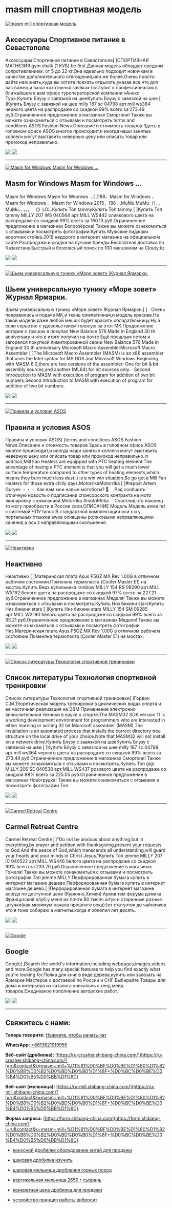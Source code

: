 # masm mill спортивная модель

<a href="https://swt.shibang-china.com/?l=ru&img&k=masm+mill+%D1%81%D0%BF%D0%BE%D1%80%D1%82%D0%B8%D0%B2%D0%BD%D0%B0%D1%8F+%D0%BC%D0%BE%D0%B4%D0%B5%D0%BB%D1%8C" target="_blank">![masm mill спортивная модель](http://static.shibang-china.com/all-800x300/626.jpg)</a>

## Аксессуары Спортивное питание в Севастополе
Аксессуары Спортивное питание в Севастополе[ ]СПОРТИВНАЯ МАГНЕЗИЯ gym chalk (1 КУБ) be first.Данная модель обладает средним сопротивлением: от 5 до 22 кг.Она идеально подходит новичкам в качестве дополнительного отягощения,или же более.Очень просто: дайте нам знать,куда вы хотите поехать отдыхать,указав все,что для вас важно,и ваша &#171;охотничья заявка&#187; поступит к профессионалам в ближайшем к вам офисе туроператорской компании &#171;Анекс Тур&#187;.Купить Блузу с завязкой на шееКупить Блузу с завязкой на шее [ ]Купить Блузу с завязкой на шее milly 187 sc 04798 арт.mill ws364 черного цвета на распродаже со скидкой 99% всего за 273.49 руб.Ограниченное предложение в магазинах Сморгони! Также вы можете ознакомиться с отзывами и посмотреть.terms and conditions.ASOS Fashion News.Описание и стоимость товаров Здесь в головном офисе ASOS многое происходит,и иногда наши занятые коллеги могут выставить неверную цену или описать товар или промокод неправильно.


<a href="https://whatsapp.shibangsoft.com/WhatsApp.php" target="_blank" title="WhatsApp">![](http://static.shibang-china.com/icon/whatsapp.png)</a> <a href="https://swt.shibang-china.com/?l=ru&icon&k=masm+mill+%D1%81%D0%BF%D0%BE%D1%80%D1%82%D0%B8%D0%B2%D0%BD%D0%B0%D1%8F+%D0%BC%D0%BE%D0%B4%D0%B5%D0%BB%D1%8C" target="_blank">![](http://static.shibang-china.com/icon/chat-ru.png)</a>

---

<a href="https://swt.shibang-china.com/?l=ru&img&k=masm+mill+%D1%81%D0%BF%D0%BE%D1%80%D1%82%D0%B8%D0%B2%D0%BD%D0%B0%D1%8F+%D0%BC%D0%BE%D0%B4%D0%B5%D0%BB%D1%8C" target="_blank">![Masm for Windows Masm for Windows …](http://static.shibang-china.com/all-800x300/1252.jpg)</a>

## Masm for Windows Masm for Windows …
Masm for Windows Masm for Windows …[ ]188，Masm for Windows 、Masm for Windows 。Masm for Windows 2015，188 …MuMu MuMu（），，MuMu、、，，。 《》LOL.Купить Топ tammyКупить Топ tammy [ ]Купить Топ tammy MILLY 207 WS 040564 арт.MILL WS442 оливкового цвета на распродаже со скидкой 99% всего за 160.13 руб.Ограниченное предложение в магазинах Белоозёрска! Также вы можете ознакомиться с отзывами и посмотреть фотографии.Купить Мужские пиджаки воротник стойка.2019 недорого в интернет магазине на официальном сайте.Распродажи и скидки на лучшие бренды.Бесплатная доставка по Казахстану.Быстрый и безопасный поиск по 100 магазинам на Сlouty.kz


<a href="https://whatsapp.shibangsoft.com/WhatsApp.php" target="_blank" title="WhatsApp">![](http://static.shibang-china.com/icon/whatsapp.png)</a> <a href="https://swt.shibang-china.com/?l=ru&icon&k=masm+mill+%D1%81%D0%BF%D0%BE%D1%80%D1%82%D0%B8%D0%B2%D0%BD%D0%B0%D1%8F+%D0%BC%D0%BE%D0%B4%D0%B5%D0%BB%D1%8C" target="_blank">![](http://static.shibang-china.com/icon/chat-ru.png)</a>

---

<a href="https://swt.shibang-china.com/?l=ru&img&k=masm+mill+%D1%81%D0%BF%D0%BE%D1%80%D1%82%D0%B8%D0%B2%D0%BD%D0%B0%D1%8F+%D0%BC%D0%BE%D0%B4%D0%B5%D0%BB%D1%8C" target="_blank">![Шьем универсальную тунику &#171;Море зовет&#187; Журнал Ярмарки.](http://static.shibang-china.com/all-800x300/362.jpg)</a>

## Шьем универсальную тунику &#171;Море зовет&#187; Журнал Ярмарки.
Шьем универсальную тунику &#171;Море зовет&#187; Журнал Ярмарки.[ ]&nbsp;&#0183;&#32;Очень понравились и подача МК,и ткань симпатичная,и модель красива.На такой модели даже любой мешок будет красить обладательницу.Ну.а если серьезно с удовольствием голосую за этот МК.Продолжение истории о том,как я покупал New Balance 576 Made in England 30 th anniversary и что в итоге получил на почте Ещё прошлым летом я загорелся покупкой лимитированной серии New Balance 576 Made in England 30 th anniversary.Microsoft Macro AssemblerMicrosoft Macro Assembler [ ]The Microsoft Macro Assembler (MASM) is an x86 assembler that uses the Intel syntax for MS DOS and Microsoft Windows.Beginning with MASM 8.0,there are two versions of the assembler: One for bit &amp; bit assembly sources,and another (ML64) for bit sources only.&nbsp;&#0183;&#32;Second Introduction to MASM with execution of program for addition of two bit numbers.Second Introduction to MASM with execution of program for addition of two bit numbers.


<a href="https://whatsapp.shibangsoft.com/WhatsApp.php" target="_blank" title="WhatsApp">![](http://static.shibang-china.com/icon/whatsapp.png)</a> <a href="https://swt.shibang-china.com/?l=ru&icon&k=masm+mill+%D1%81%D0%BF%D0%BE%D1%80%D1%82%D0%B8%D0%B2%D0%BD%D0%B0%D1%8F+%D0%BC%D0%BE%D0%B4%D0%B5%D0%BB%D1%8C" target="_blank">![](http://static.shibang-china.com/icon/chat-ru.png)</a>

---

<a href="https://swt.shibang-china.com/?l=ru&img&k=masm+mill+%D1%81%D0%BF%D0%BE%D1%80%D1%82%D0%B8%D0%B2%D0%BD%D0%B0%D1%8F+%D0%BC%D0%BE%D0%B4%D0%B5%D0%BB%D1%8C" target="_blank">![Правила и условия ASOS](http://static.shibang-china.com/all-800x300/409.jpg)</a>

## Правила и условия ASOS
Правила и условия ASOS[ ]terms and conditions.ASOS Fashion News.Описание и стоимость товаров Здесь в головном офисе ASOS многое происходит,и иногда наши занятые коллеги могут выставить неверную цену или описать товар или промокод неправильно.In addition,Mill Fan Heaters are equipped with PTC heating element.The advantage of having a PTC element is that you will get a much lower surface temperature compared to other types of heating elements,which means they burn much less dust.It is a win win situation.So go get a Mill Fan Heaters for those extra chilly days.MotorrikaMotorrika [ ]#repost Artem Guryev ・・・ Как вам мои новые мотоботы? 🤩 ⠀ Рад сообщить отличную новость о подписании спонсорского контракта на мото экипировку с компанией Motorrika #motoRRika ⠀ Счастлив,что наконец то могу приобрести в России свои.ОПИСАНИЕ Модель Модель awea hd с системой ЧПУ fanuc В стандартной комплектации оси x и y портальных станков awea оснащены роликовыми направляющими качения,а ось z направляющими скольжения.


<a href="https://whatsapp.shibangsoft.com/WhatsApp.php" target="_blank" title="WhatsApp">![](http://static.shibang-china.com/icon/whatsapp.png)</a> <a href="https://swt.shibang-china.com/?l=ru&icon&k=masm+mill+%D1%81%D0%BF%D0%BE%D1%80%D1%82%D0%B8%D0%B2%D0%BD%D0%B0%D1%8F+%D0%BC%D0%BE%D0%B4%D0%B5%D0%BB%D1%8C" target="_blank">![](http://static.shibang-china.com/icon/chat-ru.png)</a>

---

<a href="https://swt.shibang-china.com/?l=ru&img&k=masm+mill+%D1%81%D0%BF%D0%BE%D1%80%D1%82%D0%B8%D0%B2%D0%BD%D0%B0%D1%8F+%D0%BC%D0%BE%D0%B4%D0%B5%D0%BB%D1%8C" target="_blank">![Неактивно](http://static.shibang-china.com/all-800x300/1334.jpg)</a>

## Неактивно
Неактивно [ ]Материнская плата Asus P5GZ MX Rev 1.00G в отличном рабочем состоянии.Поменяна термопаста (Cooler Master E1) на мостах.Купить Верх купальника rainbow MILLY 154 RS 09290 арт.MILL WX192 белого цвета на распродаже со скидкой 97% всего за 227.21 руб.Ограниченное предложение в магазинах Мяделя! Также вы можете ознакомиться с отзывами и посмотреть.Купить Низ бикини starsКупить Низ бикини stars [ ]Купить Низ бикини stars MILLY 154 SM 09285 арт.MILL WX190 белого цвета на распродаже со скидкой 99% всего за 95.21 руб.Ограниченное предложение в магазинах Мяделя! Также вы можете ознакомиться с отзывами и посмотреть фотографии Низ.Материнская плата Asus P5GZ MX Rev 1.00G в отличном рабочем состоянии.Поменяна термопаста (Cooler Master E1) на мостах.


<a href="https://whatsapp.shibangsoft.com/WhatsApp.php" target="_blank" title="WhatsApp">![](http://static.shibang-china.com/icon/whatsapp.png)</a> <a href="https://swt.shibang-china.com/?l=ru&icon&k=masm+mill+%D1%81%D0%BF%D0%BE%D1%80%D1%82%D0%B8%D0%B2%D0%BD%D0%B0%D1%8F+%D0%BC%D0%BE%D0%B4%D0%B5%D0%BB%D1%8C" target="_blank">![](http://static.shibang-china.com/icon/chat-ru.png)</a>

---

<a href="https://swt.shibang-china.com/?l=ru&img&k=masm+mill+%D1%81%D0%BF%D0%BE%D1%80%D1%82%D0%B8%D0%B2%D0%BD%D0%B0%D1%8F+%D0%BC%D0%BE%D0%B4%D0%B5%D0%BB%D1%8C" target="_blank">![Список литературы Технология спортивной тренировки](http://static.shibang-china.com/all-800x300/1187.jpg)</a>

## Список литературы Технология спортивной тренировки
Список литературы Технология спортивной тренировки[ ]Гордон С.М.Теоретическая модель тренировки в циклических видах спорта и ее частичная реализация на ЭВМ Применение электронно вичислительной техники в науке о спорте.The MASM32 SDK version 11 is a working development environment for programmers who are interested in either learning or writing 32 bit Microsoft assembler (MASM).The installation is an automated process that installs the correct directory tree structure on the local drive of your choice.Note that MASM32 will not install on a network drive.Купить Блузу с завязкой на шееКупить Блузу с завязкой на шее [ ]Купить Блузу с завязкой на шее milly 187 sc 04798 арт.mill ws364 черного цвета на распродаже со скидкой 99% всего за 273.49 руб.Ограниченное предложение в магазинах Сморгони! Также вы можете ознакомиться с отзывами и посмотреть.Купить Топ gigi MILLY 206 SE 040538 арт.MILL WS437 розового цвета на распродаже со скидкой 98% всего за 225.05 руб.Ограниченное предложение в магазинах Новогрудка! Также вы можете ознакомиться с отзывами и посмотреть фотографии Топ.


<a href="https://whatsapp.shibangsoft.com/WhatsApp.php" target="_blank" title="WhatsApp">![](http://static.shibang-china.com/icon/whatsapp.png)</a> <a href="https://swt.shibang-china.com/?l=ru&icon&k=masm+mill+%D1%81%D0%BF%D0%BE%D1%80%D1%82%D0%B8%D0%B2%D0%BD%D0%B0%D1%8F+%D0%BC%D0%BE%D0%B4%D0%B5%D0%BB%D1%8C" target="_blank">![](http://static.shibang-china.com/icon/chat-ru.png)</a>

---

<a href="https://swt.shibang-china.com/?l=ru&img&k=masm+mill+%D1%81%D0%BF%D0%BE%D1%80%D1%82%D0%B8%D0%B2%D0%BD%D0%B0%D1%8F+%D0%BC%D0%BE%D0%B4%D0%B5%D0%BB%D1%8C" target="_blank">![Carmel Retreat Centre](http://static.shibang-china.com/all-800x300/1037.jpg)</a>

## Carmel Retreat Centre
Carmel Retreat Centre[ ]&quot;Do not be anxious about anything,but in everything,by prayer and petition,with thanksgiving,present your requests to God.And the peace of God,which transcends all understanding,will guard your hearts and your minds in Christ Jesus.&quot;Купить Топ jemme MILLY 207 IC 040522 арт.MILL WS446 белого цвета на распродаже со скидкой 99% всего за 233.70 руб.Ограниченное предложение в магазинах Гомеля! Также вы можете ознакомиться с отзывами и посмотреть фотографии Топ jemme MILLY.Перфорированная бумага купить в интернет магазине дешево.Перфорированная бумага купить в интернет магазине дешево.[ ]Перфорированная бумага в интернет магазине всегда по доступной цене (Куркино,Химки).Архив тем форума домика Французский клуб.у меня их почти 80 тысяч штук и старинные разные штучки(как минимум начала прошлого века):)от статуэток до чайничков это я тоже собираю а магниты.когда я облепил лет десять.


<a href="https://whatsapp.shibangsoft.com/WhatsApp.php" target="_blank" title="WhatsApp">![](http://static.shibang-china.com/icon/whatsapp.png)</a> <a href="https://swt.shibang-china.com/?l=ru&icon&k=masm+mill+%D1%81%D0%BF%D0%BE%D1%80%D1%82%D0%B8%D0%B2%D0%BD%D0%B0%D1%8F+%D0%BC%D0%BE%D0%B4%D0%B5%D0%BB%D1%8C" target="_blank">![](http://static.shibang-china.com/icon/chat-ru.png)</a>

---

<a href="https://swt.shibang-china.com/?l=ru&img&k=masm+mill+%D1%81%D0%BF%D0%BE%D1%80%D1%82%D0%B8%D0%B2%D0%BD%D0%B0%D1%8F+%D0%BC%D0%BE%D0%B4%D0%B5%D0%BB%D1%8C" target="_blank">![Google](http://static.shibang-china.com/all-800x300/904.jpg)</a>

## Google
Google[ ]Search the world's information,including webpages,images,videos and more.Google has many special features to help you find exactly what you're looking for.Полка для книг в виде дерева,купить или заказать на Ярмарке Мастеров с доставкой по России и СНГ.Выбирайте Товары для дома и интерьера из каталога уникальных хенд мейд товаров.Ежедневное пополнение авторских работ.

<a href="https://whatsapp.shibangsoft.com/WhatsApp.php" target="_blank" title="WhatsApp">![](http://static.shibang-china.com/icon/whatsapp.png)</a> <a href="https://swt.shibang-china.com/?l=ru&icon&k=masm+mill+%D1%81%D0%BF%D0%BE%D1%80%D1%82%D0%B8%D0%B2%D0%BD%D0%B0%D1%8F+%D0%BC%D0%BE%D0%B4%D0%B5%D0%BB%D1%8C" target="_blank">![](http://static.shibang-china.com/icon/chat-ru.png)</a>

---
## Свяжитесь с нами:

**Теперь говорите:** [Нажмите, чтобы начать чат](https://swt.shibang-china.com?l=ru&contact&k=masm+mill+%D1%81%D0%BF%D0%BE%D1%80%D1%82%D0%B8%D0%B2%D0%BD%D0%B0%D1%8F+%D0%BC%D0%BE%D0%B4%D0%B5%D0%BB%D1%8C)

**WhatsApp:**  [+8613621919955](https://whatsapp.shibangsoft.com/WhatsApp.php)

**Веб-сайт (дробилка):** [https://ru-crusher.shibang-china.com/](https://ru-crusher.shibang-china.com/?l=ru&contact&k=masm+mill+%D1%81%D0%BF%D0%BE%D1%80%D1%82%D0%B8%D0%B2%D0%BD%D0%B0%D1%8F+%D0%BC%D0%BE%D0%B4%D0%B5%D0%BB%D1%8C)

**Веб-сайт (мельница):** [https://ru-mill.shibang-china.com/](https://ru-mill.shibang-china.com/?l=ru&contact&k=masm+mill+%D1%81%D0%BF%D0%BE%D1%80%D1%82%D0%B8%D0%B2%D0%BD%D0%B0%D1%8F+%D0%BC%D0%BE%D0%B4%D0%B5%D0%BB%D1%8C)

**Форма запроса:** [https://form.shibang-china.com](https://form.shibang-china.com?l=ru&contact&k=masm+mill+%D1%81%D0%BF%D0%BE%D1%80%D1%82%D0%B8%D0%B2%D0%BD%D0%B0%D1%8F+%D0%BC%D0%BE%D0%B4%D0%B5%D0%BB%D1%8C)

* [конусной дробилке оборудование китай для продажи](../109/%D0%BA%D0%BE%D0%BD%D1%83%D1%81%D0%BD%D0%BE%D0%B9%20%D0%B4%D1%80%D0%BE%D0%B1%D0%B8%D0%BB%D0%BA%D0%B5%20%D0%BE%D0%B1%D0%BE%D1%80%D1%83%D0%B4%D0%BE%D0%B2%D0%B0%D0%BD%D0%B8%D0%B5%20%D0%BA%D0%B8%D1%82%D0%B0%D0%B9%20%D0%B4%D0%BB%D1%8F%20%D0%BF%D1%80%D0%BE%D0%B4%D0%B0%D0%B6%D0%B8.md)

* [щековая дробилка изучить](../110/%D1%89%D0%B5%D0%BA%D0%BE%D0%B2%D0%B0%D1%8F%20%D0%B4%D1%80%D0%BE%D0%B1%D0%B8%D0%BB%D0%BA%D0%B0%20%D0%B8%D0%B7%D1%83%D1%87%D0%B8%D1%82%D1%8C.md)

* [шаровая мельница дробления горных пород](../109/%D1%88%D0%B0%D1%80%D0%BE%D0%B2%D0%B0%D1%8F%20%D0%BC%D0%B5%D0%BB%D1%8C%D0%BD%D0%B8%D1%86%D0%B0%20%D0%B4%D1%80%D0%BE%D0%B1%D0%BB%D0%B5%D0%BD%D0%B8%D1%8F%20%D0%B3%D0%BE%D1%80%D0%BD%D1%8B%D1%85%20%D0%BF%D0%BE%D1%80%D0%BE%D0%B4.md)

* [вертикальная мельница 2650 г сызрань](../106/%D0%B2%D0%B5%D1%80%D1%82%D0%B8%D0%BA%D0%B0%D0%BB%D1%8C%D0%BD%D0%B0%D1%8F%20%D0%BC%D0%B5%D0%BB%D1%8C%D0%BD%D0%B8%D1%86%D0%B0%202650%20%D0%B3%20%D1%81%D1%8B%D0%B7%D1%80%D0%B0%D0%BD%D1%8C.md)

* [конкретная цена дробилка для продажи](../108/%D0%BA%D0%BE%D0%BD%D0%BA%D1%80%D0%B5%D1%82%D0%BD%D0%B0%D1%8F%20%D1%86%D0%B5%D0%BD%D0%B0%20%D0%B4%D1%80%D0%BE%D0%B1%D0%B8%D0%BB%D0%BA%D0%B0%20%D0%B4%D0%BB%D1%8F%20%D0%BF%D1%80%D0%BE%D0%B4%D0%B0%D0%B6%D0%B8.md)

* [устройство принцип работы вибросит](../113/%D1%83%D1%81%D1%82%D1%80%D0%BE%D0%B9%D1%81%D1%82%D0%B2%D0%BE%20%D0%BF%D1%80%D0%B8%D0%BD%D1%86%D0%B8%D0%BF%20%D1%80%D0%B0%D0%B1%D0%BE%D1%82%D1%8B%20%D0%B2%D0%B8%D0%B1%D1%80%D0%BE%D1%81%D0%B8%D1%82.md)